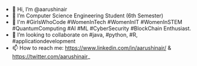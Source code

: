 - 👋 Hi, I’m @aarushinair
- 👀 I’m Computer Science Engineering Student (6th Semester)
- 🌱 I'm #GirlsWhoCode #WomenInTech #WomenInIT #WomenInSTEM #QuantumComputing #AI #ML #CyberSecurity #BlockChain Enthusiast.
- 💞️ I’m looking to collaborate on #java, #python, #R, #applicationdevelopment
- 📫 How to reach me: https://www.linkedin.com/in/aarushinair/ & https://twitter.com/aarushinair_

<!---
aarushinair/aarushinair is a ✨ special ✨ repository because its `README.md` (this file) appears on your GitHub profile.
You can click the Preview link to take a look at your changes.
--->
